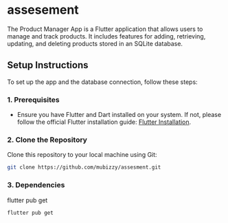 
# assesement

The Product Manager App is a Flutter application that allows users to manage and track products. It includes features for adding, retrieving, updating, and deleting products stored in an SQLite database.

## Setup Instructions

To set up the app and the database connection, follow these steps:

### 1. Prerequisites

- Ensure you have Flutter and Dart installed on your system. If not, please follow the official Flutter installation guide: [Flutter Installation](https://flutter.dev/docs/get-started/install).

### 2. Clone the Repository

Clone this repository to your local machine using Git:

```bash
git clone https://github.com/mubizzy/assesment.git

```
###  3. Dependencies

flutter pub get

```bash
flutter pub get

```

